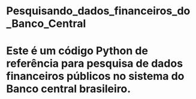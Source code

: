 # Pesquisando_dados_financeiros_do_Banco_Central
# Este é um código Python de referência para pesquisa de dados financeiros públicos no sistema do Banco central brasileiro.


